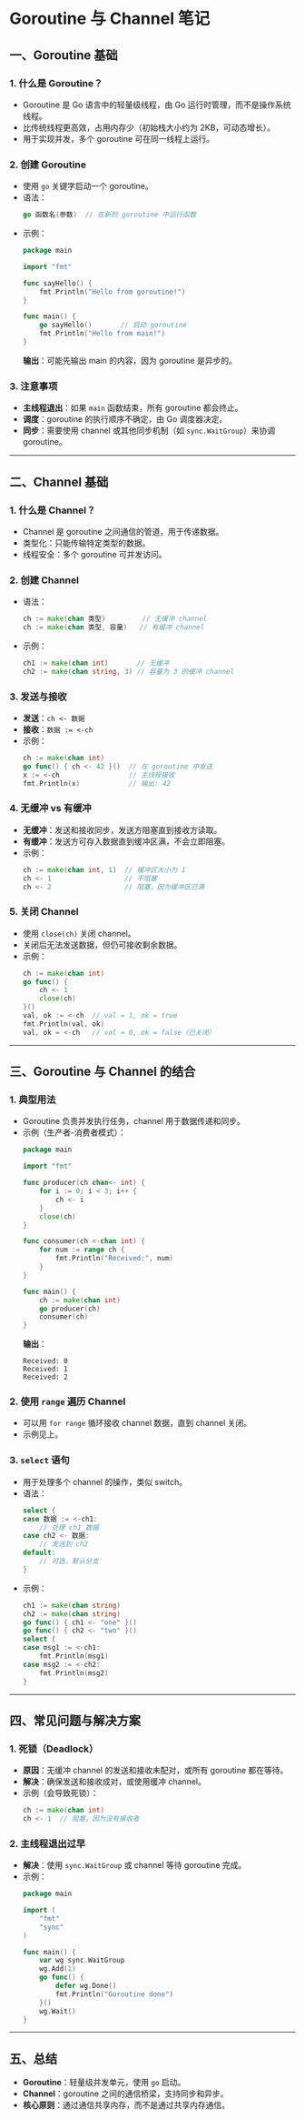 # Goroutine 与 Channel 笔记

## 一、Goroutine 基础
### 1. 什么是 Goroutine？
- Goroutine 是 Go 语言中的轻量级线程，由 Go 运行时管理，而不是操作系统线程。
- 比传统线程更高效，占用内存少（初始栈大小约为 2KB，可动态增长）。
- 用于实现并发，多个 goroutine 可在同一线程上运行。

### 2. 创建 Goroutine
- 使用 `go` 关键字启动一个 goroutine。
- 语法：
  ```go
  go 函数名(参数)  // 在新的 goroutine 中运行函数
  ```
- 示例：
  ```go
  package main
  
  import "fmt"
  
  func sayHello() {
      fmt.Println("Hello from goroutine!")
  }
  
  func main() {
      go sayHello()       // 启动 goroutine
      fmt.Println("Hello from main!")
  }
  ```
  **输出**：可能先输出 main 的内容，因为 goroutine 是异步的。

### 3. 注意事项
- **主线程退出**：如果 `main` 函数结束，所有 goroutine 都会终止。
- **调度**：goroutine 的执行顺序不确定，由 Go 调度器决定。
- **同步**：需要使用 channel 或其他同步机制（如 `sync.WaitGroup`）来协调 goroutine。

---

## 二、Channel 基础
### 1. 什么是 Channel？
- Channel 是 goroutine 之间通信的管道，用于传递数据。
- 类型化：只能传输特定类型的数据。
- 线程安全：多个 goroutine 可并发访问。

### 2. 创建 Channel
- 语法：
  ```go
  ch := make(chan 类型)         // 无缓冲 channel
  ch := make(chan 类型, 容量)   // 有缓冲 channel
  ```
- 示例：
  ```go
  ch1 := make(chan int)       // 无缓冲
  ch2 := make(chan string, 3) // 容量为 3 的缓冲 channel
  ```

### 3. 发送与接收
- **发送**：`ch <- 数据`
- **接收**：`数据 := <-ch`
- 示例：
  ```go
  ch := make(chan int)
  go func() { ch <- 42 }()  // 在 goroutine 中发送
  x := <-ch                 // 主线程接收
  fmt.Println(x)            // 输出: 42
  ```

### 4. 无缓冲 vs 有缓冲
- **无缓冲**：发送和接收同步，发送方阻塞直到接收方读取。
- **有缓冲**：发送方可存入数据直到缓冲区满，不会立即阻塞。
- 示例：
  ```go
  ch := make(chan int, 1)  // 缓冲区大小为 1
  ch <- 1                  // 不阻塞
  ch <- 2                  // 阻塞，因为缓冲区已满
  ```

### 5. 关闭 Channel
- 使用 `close(ch)` 关闭 channel。
- 关闭后无法发送数据，但仍可接收剩余数据。
- 示例：
  ```go
  ch := make(chan int)
  go func() {
      ch <- 1
      close(ch)
  }()
  val, ok := <-ch  // val = 1, ok = true
  fmt.Println(val, ok)
  val, ok = <-ch   // val = 0, ok = false（已关闭）
  ```

---

## 三、Goroutine 与 Channel 的结合
### 1. 典型用法
- Goroutine 负责并发执行任务，channel 用于数据传递和同步。
- 示例（生产者-消费者模式）：
  ```go
  package main
  
  import "fmt"
  
  func producer(ch chan<- int) {
      for i := 0; i < 3; i++ {
          ch <- i
      }
      close(ch)
  }
  
  func consumer(ch <-chan int) {
      for num := range ch {
          fmt.Println("Received:", num)
      }
  }
  
  func main() {
      ch := make(chan int)
      go producer(ch)
      consumer(ch)
  }
  ```
  **输出**：
  ```
  Received: 0
  Received: 1
  Received: 2
  ```

### 2. 使用 `range` 遍历 Channel
- 可以用 `for range` 循环接收 channel 数据，直到 channel 关闭。
- 示例见上。

### 3. `select` 语句
- 用于处理多个 channel 的操作，类似 switch。
- 语法：
  ```go
  select {
  case 数据 := <-ch1:
      // 处理 ch1 数据
  case ch2 <- 数据:
      // 发送到 ch2
  default:
      // 可选，默认分支
  }
  ```
- 示例：
  ```go
  ch1 := make(chan string)
  ch2 := make(chan string)
  go func() { ch1 <- "one" }()
  go func() { ch2 <- "two" }()
  select {
  case msg1 := <-ch1:
      fmt.Println(msg1)
  case msg2 := <-ch2:
      fmt.Println(msg2)
  }
  ```

---

## 四、常见问题与解决方案
### 1. 死锁（Deadlock）
- **原因**：无缓冲 channel 的发送和接收未配对，或所有 goroutine 都在等待。
- **解决**：确保发送和接收成对，或使用缓冲 channel。
- 示例（会导致死锁）：
  ```go
  ch := make(chan int)
  ch <- 1  // 阻塞，因为没有接收者
  ```

### 2. 主线程退出过早
- **解决**：使用 `sync.WaitGroup` 或 channel 等待 goroutine 完成。
- 示例：
  ```go
  package main
  
  import (
      "fmt"
      "sync"
  )
  
  func main() {
      var wg sync.WaitGroup
      wg.Add(1)
      go func() {
          defer wg.Done()
          fmt.Println("Goroutine done")
      }()
      wg.Wait()
  }
  ```

---

## 五、总结
- **Goroutine**：轻量级并发单元，使用 `go` 启动。
- **Channel**：goroutine 之间的通信桥梁，支持同步和异步。
- **核心原则**：通过通信共享内存，而不是通过共享内存通信。
